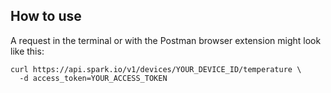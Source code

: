 How to use
---

A request in the terminal or with the Postman browser extension might look like this:

    curl https://api.spark.io/v1/devices/YOUR_DEVICE_ID/temperature \
      -d access_token=YOUR_ACCESS_TOKEN
